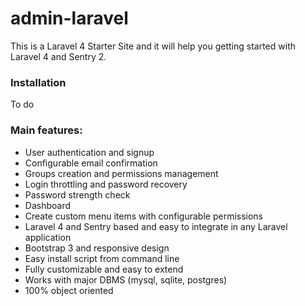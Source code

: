 # admin-laravel
This is a Laravel 4 Starter Site and it will help you getting started with Laravel 4 and Sentry 2.

### Installation
To do

### Main features:
 - User authentication and signup
 - Configurable email confirmation
 - Groups creation and permissions management
 - Login throttling and password recovery
 - Password strength check
 - Dashboard
 - Create custom menu items with configurable permissions
 - Laravel 4 and Sentry based and easy to integrate in any Laravel application
 - Bootstrap 3 and responsive design
 - Easy install script from command line
 - Fully customizable and easy to extend
 - Works with major DBMS (mysql, sqlite, postgres)
 - 100% object oriented

